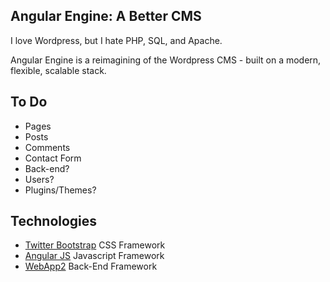 ## Angular Engine: A Better CMS

I love Wordpress, but I hate PHP, SQL, and Apache.

Angular Engine is a reimagining of the Wordpress CMS - built on a modern, flexible, scalable stack.


## To Do
- Pages
- Posts
- Comments
- Contact Form
- Back-end?
- Users?
- Plugins/Themes?


Technologies
------------
+ [Twitter Bootstrap](http://twitter.github.com/bootstrap/) CSS Framework
+ [Angular JS](http://twitter.github.com/bootstrap/) Javascript Framework
+ [WebApp2](http://twitter.github.com/bootstrap/) Back-End Framework

